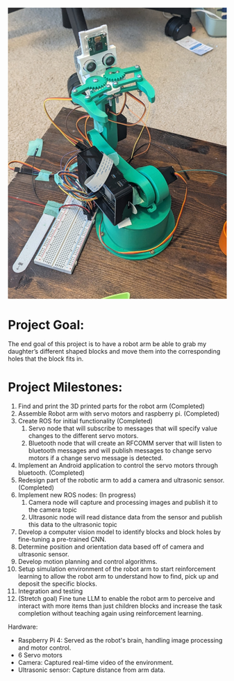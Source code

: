 ![Robot Arm](https://github.com/kragtenb/BlakeKragten-ML-Learning-Journey/blob/main/Projects/RobotArm/RobotArmImage.jpg?raw=true)

# Project Goal:

The end goal of this project is to have a robot arm be able to grab my daughter’s different shaped blocks and move them into the corresponding holes that the block fits in. 

# Project Milestones:
1. Find and print the 3D printed parts for the robot arm (Completed)
2. Assemble Robot arm with servo motors and raspberry pi. (Completed)
3. Create ROS for initial functionality (Completed)
	1. Servo node that will subscribe to messages that will specify value changes to the different servo motors.
	2. Bluetooth node that will create an RFCOMM server that will listen to bluetooth messages and will publish messages to change servo motors if a change servo message is detected. 
4. Implement an Android application to control the servo motors through bluetooth. (Completed)
5. Redesign part of the robotic arm to add a camera and ultrasonic sensor. (Completed)
6. Implement new ROS nodes: (In progress)
	1. Camera node will capture and processing images and publish it to the camera topic
	2. Ultrasonic node will read distance data from the sensor and publish this data to the ultrasonic topic
7. Develop a computer vision model to identify blocks and block holes by fine-tuning a pre-trained CNN.
8. Determine position and orientation data based off of camera and ultrasonic sensor.
9. Develop motion planning and control algorithms.
10. Setup simulation environment of the robot arm to start reinforcement learning to allow the robot arm to understand how to find, pick up and deposit the specific blocks.
11. Integration and testing
12. (Stretch goal) Fine tune LLM to enable the robot arm to perceive and interact with more items than just children blocks and increase the task completion without teaching again using reinforcement learning.

Hardware:

- Raspberry Pi 4: Served as the robot's brain, handling image processing and motor control.
- 6 Servo motors
- Camera: Captured real-time video of the environment.
- Ultrasonic sensor: Capture distance from arm data.

